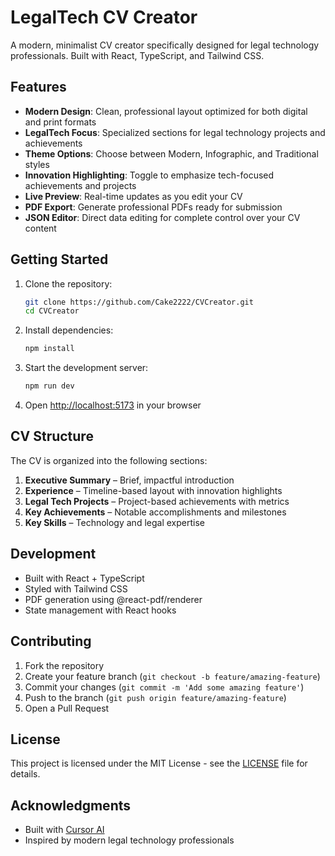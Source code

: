# LegalTech CV Creator

A modern, minimalist CV creator specifically designed for legal technology professionals. Built with React, TypeScript, and Tailwind CSS.

## Features

- **Modern Design**: Clean, professional layout optimized for both digital and print formats
- **LegalTech Focus**: Specialized sections for legal technology projects and achievements
- **Theme Options**: Choose between Modern, Infographic, and Traditional styles
- **Innovation Highlighting**: Toggle to emphasize tech-focused achievements and projects
- **Live Preview**: Real-time updates as you edit your CV
- **PDF Export**: Generate professional PDFs ready for submission
- **JSON Editor**: Direct data editing for complete control over your CV content

## Getting Started

1. Clone the repository:
   ```bash
   git clone https://github.com/Cake2222/CVCreator.git
   cd CVCreator
   ```

2. Install dependencies:
   ```bash
   npm install
   ```

3. Start the development server:
   ```bash
   npm run dev
   ```

4. Open [http://localhost:5173](http://localhost:5173) in your browser

## CV Structure

The CV is organized into the following sections:

1. **Executive Summary** – Brief, impactful introduction
2. **Experience** – Timeline-based layout with innovation highlights
3. **Legal Tech Projects** – Project-based achievements with metrics
4. **Key Achievements** – Notable accomplishments and milestones
5. **Key Skills** – Technology and legal expertise

## Development

- Built with React + TypeScript
- Styled with Tailwind CSS
- PDF generation using @react-pdf/renderer
- State management with React hooks

## Contributing

1. Fork the repository
2. Create your feature branch (`git checkout -b feature/amazing-feature`)
3. Commit your changes (`git commit -m 'Add some amazing feature'`)
4. Push to the branch (`git push origin feature/amazing-feature`)
5. Open a Pull Request

## License

This project is licensed under the MIT License - see the [LICENSE](LICENSE) file for details.

## Acknowledgments

- Built with [Cursor AI](https://cursor.sh)
- Inspired by modern legal technology professionals 